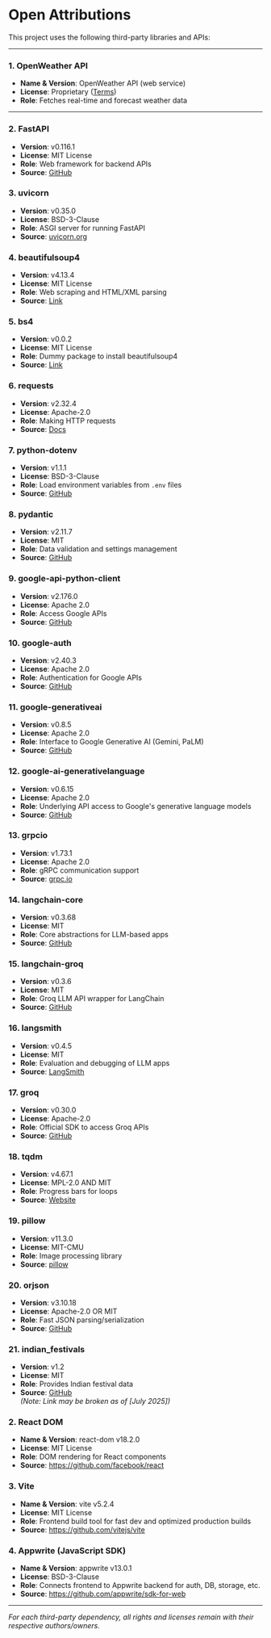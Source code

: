 # Open Attributions

This project uses the following third-party libraries and APIs:

---

### 1. OpenWeather API
- **Name & Version**: OpenWeather API (web service)
- **License**: Proprietary ([Terms](https://openweathermap.org/api))
- **Role**: Fetches real-time and forecast weather data

---

### 2. FastAPI
- **Version**: v0.116.1
- **License**: MIT License
- **Role**: Web framework for backend APIs
- **Source**: [GitHub](https://github.com/tiangolo/fastapi)

### 3. uvicorn
- **Version**: v0.35.0
- **License**: BSD-3-Clause
- **Role**: ASGI server for running FastAPI
- **Source**: [uvicorn.org](https://www.uvicorn.org/)

### 4. beautifulsoup4
- **Version**: v4.13.4
- **License**: MIT License
- **Role**: Web scraping and HTML/XML parsing
- **Source**: [Link](https://www.crummy.com/software/BeautifulSoup/bs4/)

### 5. bs4
- **Version**: v0.0.2
- **License**: MIT License
- **Role**: Dummy package to install beautifulsoup4
- **Source**: [Link](https://www.crummy.com/software/BeautifulSoup/bs4/)

### 6. requests
- **Version**: v2.32.4
- **License**: Apache-2.0
- **Role**: Making HTTP requests
- **Source**: [Docs](https://requests.readthedocs.io)

### 7. python-dotenv
- **Version**: v1.1.1
- **License**: BSD-3-Clause
- **Role**: Load environment variables from `.env` files
- **Source**: [GitHub](https://github.com/theskumar/python-dotenv)

### 8. pydantic
- **Version**: v2.11.7
- **License**: MIT
- **Role**: Data validation and settings management
- **Source**: [GitHub](https://github.com/pydantic/pydantic)

### 9. google-api-python-client
- **Version**: v2.176.0
- **License**: Apache 2.0
- **Role**: Access Google APIs
- **Source**: [GitHub](https://github.com/googleapis/google-api-python-client/)

### 10. google-auth
- **Version**: v2.40.3
- **License**: Apache 2.0
- **Role**: Authentication for Google APIs
- **Source**: [GitHub](https://github.com/googleapis/google-auth-library-python)

### 11. google-generativeai
- **Version**: v0.8.5
- **License**: Apache 2.0
- **Role**: Interface to Google Generative AI (Gemini, PaLM)
- **Source**: [GitHub](https://github.com/google/generative-ai-python)

### 12. google-ai-generativelanguage
- **Version**: v0.6.15
- **License**: Apache 2.0
- **Role**: Underlying API access to Google's generative language models
- **Source**: [GitHub](https://github.com/googleapis/google-cloud-python/tree/main/packages/google-ai-generativelanguage)

### 13. grpcio
- **Version**: v1.73.1
- **License**: Apache 2.0
- **Role**: gRPC communication support
- **Source**: [grpc.io](https://grpc.io)

### 14. langchain-core
- **Version**: v0.3.68
- **License**: MIT
- **Role**: Core abstractions for LLM-based apps
- **Source**: [GitHub](https://github.com/langchain-ai/langchain)

### 15. langchain-groq
- **Version**: v0.3.6
- **License**: MIT
- **Role**: Groq LLM API wrapper for LangChain
- **Source**: [GitHub](https://github.com/langchain-ai/langchain)

### 16. langsmith
- **Version**: v0.4.5
- **License**: MIT
- **Role**: Evaluation and debugging of LLM apps
- **Source**: [LangSmith](https://smith.langchain.com/)

### 17. groq
- **Version**: v0.30.0
- **License**: Apache-2.0
- **Role**: Official SDK to access Groq APIs
- **Source**: [GitHub](https://github.com/groq/groq-python)

### 18. tqdm
- **Version**: v4.67.1
- **License**: MPL-2.0 AND MIT
- **Role**: Progress bars for loops
- **Source**: [Website](https://tqdm.github.io)

### 19. pillow
- **Version**: v11.3.0
- **License**: MIT-CMU
- **Role**: Image processing library
- **Source**: [pillow](https://python-pillow.github.io)

### 20. orjson
- **Version**: v3.10.18
- **License**: Apache-2.0 OR MIT
- **Role**: Fast JSON parsing/serialization
- **Source**: [GitHub](https://github.com/ijl/orjson)

### 21. indian_festivals
- **Version**: v1.2
- **License**: MIT
- **Role**: Provides Indian festival data
- **Source**: [GitHub](https://github.com/sunnyar/indian_festivals/)  
  _(Note: Link may be broken as of [July 2025])_


### 2. React DOM
- **Name & Version**: react-dom v18.2.0
- **License**: MIT License
- **Role**: DOM rendering for React components
- **Source**: https://github.com/facebook/react

### 3. Vite
- **Name & Version**: vite v5.2.4
- **License**: MIT License
- **Role**: Frontend build tool for fast dev and optimized production builds
- **Source**: https://github.com/vitejs/vite

### 4. Appwrite (JavaScript SDK)
- **Name & Version**: appwrite v13.0.1
- **License**: BSD-3-Clause
- **Role**: Connects frontend to Appwrite backend for auth, DB, storage, etc.
- **Source**: https://github.com/appwrite/sdk-for-web

---

*For each third-party dependency, all rights and licenses remain with their respective authors/owners.*




